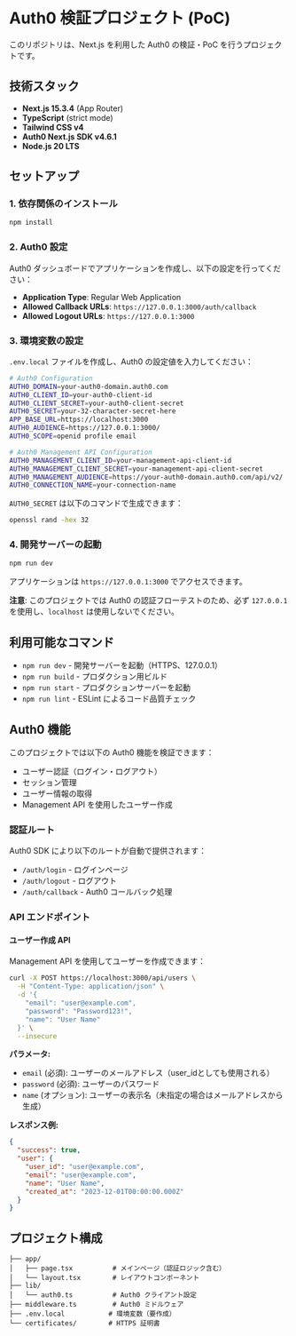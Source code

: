 # Auth0 検証プロジェクト (PoC)

このリポジトリは、Next.js を利用した Auth0 の検証・PoC を行うプロジェクトです。

## 技術スタック

- **Next.js 15.3.4** (App Router)
- **TypeScript** (strict mode)
- **Tailwind CSS v4**
- **Auth0 Next.js SDK v4.6.1**
- **Node.js 20 LTS**

## セットアップ

### 1. 依存関係のインストール

```bash
npm install
```

### 2. Auth0 設定

Auth0 ダッシュボードでアプリケーションを作成し、以下の設定を行ってください：

- **Application Type**: Regular Web Application
- **Allowed Callback URLs**: `https://127.0.0.1:3000/auth/callback`
- **Allowed Logout URLs**: `https://127.0.0.1:3000`

### 3. 環境変数の設定

`.env.local` ファイルを作成し、Auth0 の設定値を入力してください：

```bash
# Auth0 Configuration
AUTH0_DOMAIN=your-auth0-domain.auth0.com
AUTH0_CLIENT_ID=your-auth0-client-id
AUTH0_CLIENT_SECRET=your-auth0-client-secret
AUTH0_SECRET=your-32-character-secret-here
APP_BASE_URL=https://localhost:3000
AUTH0_AUDIENCE=https://127.0.0.1:3000/
AUTH0_SCOPE=openid profile email

# Auth0 Management API Configuration
AUTH0_MANAGEMENT_CLIENT_ID=your-management-api-client-id
AUTH0_MANAGEMENT_CLIENT_SECRET=your-management-api-client-secret
AUTH0_MANAGEMENT_AUDIENCE=https://your-auth0-domain.auth0.com/api/v2/
AUTH0_CONNECTION_NAME=your-connection-name
```

`AUTH0_SECRET` は以下のコマンドで生成できます：
```bash
openssl rand -hex 32
```

### 4. 開発サーバーの起動

```bash
npm run dev
```

アプリケーションは `https://127.0.0.1:3000` でアクセスできます。

**注意**: このプロジェクトでは Auth0 の認証フローテストのため、必ず `127.0.0.1` を使用し、`localhost` は使用しないでください。

## 利用可能なコマンド

- `npm run dev` - 開発サーバーを起動（HTTPS、127.0.0.1）
- `npm run build` - プロダクション用ビルド
- `npm run start` - プロダクションサーバーを起動
- `npm run lint` - ESLint によるコード品質チェック

## Auth0 機能

このプロジェクトでは以下の Auth0 機能を検証できます：

- ユーザー認証（ログイン・ログアウト）
- セッション管理
- ユーザー情報の取得
- Management API を使用したユーザー作成

### 認証ルート

Auth0 SDK により以下のルートが自動で提供されます：

- `/auth/login` - ログインページ
- `/auth/logout` - ログアウト
- `/auth/callback` - Auth0 コールバック処理

### API エンドポイント

#### ユーザー作成 API

Management API を使用してユーザーを作成できます：

```bash
curl -X POST https://localhost:3000/api/users \
  -H "Content-Type: application/json" \
  -d '{
    "email": "user@example.com",
    "password": "Password123!",
    "name": "User Name"
  }' \
  --insecure
```

**パラメータ:**
- `email` (必須): ユーザーのメールアドレス（user_idとしても使用される）
- `password` (必須): ユーザーのパスワード
- `name` (オプション): ユーザーの表示名（未指定の場合はメールアドレスから生成）

**レスポンス例:**
```json
{
  "success": true,
  "user": {
    "user_id": "user@example.com",
    "email": "user@example.com",
    "name": "User Name",
    "created_at": "2023-12-01T00:00:00.000Z"
  }
}
```

## プロジェクト構成

```
├── app/
│   ├── page.tsx          # メインページ（認証ロジック含む）
│   └── layout.tsx        # レイアウトコンポーネント
├── lib/
│   └── auth0.ts          # Auth0 クライアント設定
├── middleware.ts         # Auth0 ミドルウェア
├── .env.local           # 環境変数（要作成）
└── certificates/        # HTTPS 証明書
```
